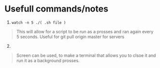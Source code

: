 # Usefull commands/notes

1. ```watch -n 5 ./( .sh file )```
> This will allow for a script to be run as a prosses and ran again every 5 seconds. Useful for git pull origin master for servers

2. ```screen -ls | -d | -r
> Screen can be used, to make a terminal that allows you to clsoe it and run it as a background prosses.
